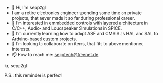 - 👋 Hi, I’m sepp2gl
- I am a retire electronics engineer spending some time on private projects, that never made it so far during professional career.
- 👀 I’m interested in emmbedded controls with layered architecture in C/C++, Audio- and Loudspeaker SImulations in SPICE.
- 🌱 I’m currently learning how to adopt ASF and CMSIS as HAL and SAL to Arduino-based custom projects.
- 💞️ I’m looking to collaborate on items, that fits to above mentioned interests.
- 📫 How to reach me: sepptech@freenet.de

kr, sepp2gl

P.S.: this reminder is perfect!
